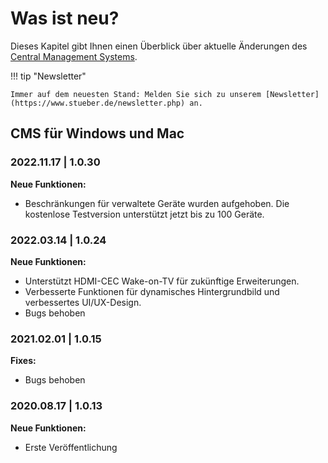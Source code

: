 # Was ist neu?

Dieses Kapitel gibt Ihnen einen Überblick über aktuelle Änderungen des [Central Management Systems](https://www.ezcastpro.de/cms.php).

!!! tip "Newsletter"

    Immer auf dem neuesten Stand: Melden Sie sich zu unserem [Newsletter](https://www.stueber.de/newsletter.php) an.

## CMS für Windows und Mac

### 2022.11.17 | 1.0.30

**Neue Funktionen:**

* Beschränkungen für verwaltete Geräte wurden aufgehoben. Die kostenlose Testversion unterstützt jetzt bis zu 100 Geräte.

### 2022.03.14 | 1.0.24

**Neue Funktionen:**

* Unterstützt HDMI-CEC Wake-on-TV für zukünftige Erweiterungen.
* Verbesserte Funktionen für dynamisches Hintergrundbild und verbessertes UI/UX-Design.
* Bugs behoben

### 2021.02.01 | 1.0.15

**Fixes:**

* Bugs behoben

### 2020.08.17 | 1.0.13

**Neue Funktionen:**

* Erste Veröffentlichung